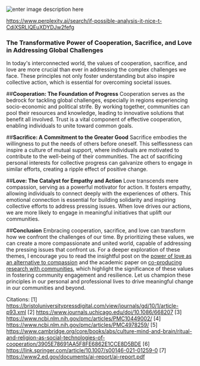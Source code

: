 ![enter image description here](https://i.sstatic.net/JbWCrF2C.jpg)

https://www.perplexity.ai/search/if-possible-analysis-it-nice-t-CdiXSRLlQEuXDYDJw2fefg

### The Transformative Power of Cooperation, Sacrifice, and Love in Addressing Global Challenges
In today's interconnected world, the values of cooperation, sacrifice, and love are more crucial than ever in addressing the complex challenges we face. These principles not only foster understanding but also inspire collective action, which is essential for overcoming societal issues.

##**Cooperation: The Foundation of Progress**
Cooperation serves as the bedrock for tackling global challenges, especially in regions experiencing socio-economic and political strife. By working together, communities can pool their resources and knowledge, leading to innovative solutions that benefit all involved. Trust is a vital component of effective cooperation, enabling individuals to unite toward common goals.

##**Sacrifice: A Commitment to the Greater Good**
Sacrifice embodies the willingness to put the needs of others before oneself. This selflessness can inspire a culture of mutual support, where individuals are motivated to contribute to the well-being of their communities. The act of sacrificing personal interests for collective progress can galvanize others to engage in similar efforts, creating a ripple effect of positive change.

##**Love: The Catalyst for Empathy and Action**
Love transcends mere compassion, serving as a powerful motivator for action. It fosters empathy, allowing individuals to connect deeply with the experiences of others. This emotional connection is essential for building solidarity and inspiring collective efforts to address pressing issues. When love drives our actions, we are more likely to engage in meaningful initiatives that uplift our communities.

##**Conclusion**
Embracing cooperation, sacrifice, and love can transform how we confront the challenges of our time. By prioritizing these values, we can create a more compassionate and united world, capable of addressing the pressing issues that confront us. For a deeper exploration of these themes, I encourage you to read the insightful post on the [power of love as an alternative to compassion](https://telegra.ph/About-the-power-of-love-as-alternative-of-compassion-based-of-the-the-Scientific-information-about-the-Choatic-theory-synchronic-06-26) and the academic paper on [co-producing research with communities](https://bristoluniversitypressdigital.com/view/journals/gd/10/1/article-p93.xml), which highlight the significance of these values in fostering community engagement and resilience.
Let us champion these principles in our personal and professional lives to drive meaningful change in our communities and beyond.

Citations:
[1] https://bristoluniversitypressdigital.com/view/journals/gd/10/1/article-p93.xml
[2] https://www.journals.uchicago.edu/doi/10.1086/668207
[3] https://www.ncbi.nlm.nih.gov/pmc/articles/PMC10449002/
[4] https://www.ncbi.nlm.nih.gov/pmc/articles/PMC4978259/
[5] https://www.cambridge.org/core/books/abs/culture-mind-and-brain/ritual-and-religion-as-social-technologies-of-cooperation/3905E78691AA5F8FE6862E1CCE8D5BDE
[6] https://link.springer.com/article/10.1007/s00146-021-01259-0
[7] https://www2.ed.gov/documents/ai-report/ai-report.pdf
